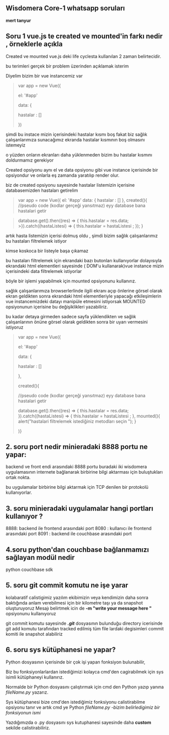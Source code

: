 ## Wisdomera Core-1 whatsapp soruları
**mert tanyur**


## Soru 1 vue.js te created ve mounted'in farkı nedir , örneklerle açıkla

Created ve mounted vue.js deki life cyclesta kullanılan 2 zaman belirtecidir.

bu terimleri gerçek bir problem üzerinden açıklamak isterim

Diyelim bizim bir vue instancemiz var 

>  var app = new Vue({
> 
> 
> el: '#app'
> 
> 
> data: {
> 
> 
> 	hastalar : []
> 
> 	})

şimdi bu instace mizin içerisindeki hastalar kısmı boş fakat biz sağlık çalışanlarımıza sunacağımız ekranda hastalar kısmının boş olmasını istemeyiz

o yüzden onların ekranları daha yüklenmeden bizim bu hastalar kısmını doldurmamız gerekiyor

Created opsiyonu aynı el ve data opsiyonu gibi vue instance içerisinde bir opsiyondur ve onlarla eş zamanda yaratılıp render olur.

biz de created opsiyonu sayesinde hastalar listemizin içerisine databasemizden hastaları getirelim


>var app = new Vue({
	el: '#app'
	data: {
		hastalar : []
	},
	created(){
	//pseudo code (kodlar gerçeği yansıtmaz) eyy database bana hastalari getir 

> database.get().then((res) => {
  >      this.hastalar = res.data;
    >}).catch((hastaListesi) => {
        this.hastalar = hastaListesi ;
    });
>}  



artık hasta listemizin içerisi dolmuş oldu , şimdi bizim sağlık çalışanlarımız bu hastaları filtrelemek istiyor

kimse koskoca bir listeyle başa çıkamaz

bu hastaları filtrelemek için ekrandaki bazı butonları kullanıyorlar dolayısıyla ekrandaki html elementleri sayesinde ( DOM'u kullanarak)vue instance mizin içerisindeki data filtrelemek istiyorlar

böyle bir işlemi yapabilmek için mounted opsiyonunu kullanırız.

 sağlık çalışanlarımıza  browserlerlinde ilgili ekranı açıp önlerine görsel olarak ekran geldikten  sonra ekrandaki html elementleriyle yapacağı etkileşimlerin vue instancemizdeki datayı manipüle etmesini istiyorsak MOUNTED opsiyonunun içerisine bu değişiklikleri yazabiliriz.


 bu kadar detaya girmeden sadece sayfa yüklendikten  ve sağlık çalışanlarının önüne görsel olarak geldikten sonra bir uyarı vermesini istiyoruz


 

> var app = new Vue({
> 
> 
> el: '#app'
> 
> 
> data: {
> 
> 
> 	hastalar : []
> 
> 
> },
> 
> 
> created(){
> 
> 
> //pseudo code (kodlar gerçeği yansıtmaz) eyy database bana hastalari
> getir
> 
> 
> database.get().then((res) => {
> 	        this.hastalar = res.data;
> 	    }).catch((hastaListesi) => {
> 	        this.hastalar = hastaListesi ;
>     },
>     mounted(){
>     	alert("hastalari filtrelemek istediğiniz metodları seçin ");
>     }
> 
> 
> )}

## 2. soru port nedir minieradaki 8888 portu ne yapar:

backend ve front endi arasındaki 8888 portu
buradaki iki wisdomera uygulamasının internete bağlanarak birbirine bilgi aktarması için buluştukları ortak nokta. 

bu uygulamalar birbirine bilgi aktarmak için TCP denilen bir protokolü kullanıyorlar.


## 3. soru minieradaki uygulamalar hangi portları kullanıyor ?

8888: backend ile frontend arasındaki port
8080 : kullanıcı ile frontend arasındaki port
8091 : backend ile couchbase arasındaki port

## 4.soru python'dan couchbase bağlanmamızı sağlayan modül nedir

python couchbase sdk


## 5. soru git commit komutu ne işe yarar


kolabaratif calistigimiz yazılım ekibimizin veya kendimizin daha sonra baktığında anlam verebilmesi için bir kilometre taşı ya da snapshot oluşturuyoruz
Mesajı belirtmek icin de **-m "write your message here "** opsiyonunu kullanıyoruz

git commit komutu sayesinde ***.git*** dosyasının bulunduğu directory icerisinde  git add komutu tarafından tracked edilmiş tüm file lardaki degisimleri commit komiti ile snapshot alabiliriz


## 6. soru sys kütüphanesi ne yapar?

Python dosyasının içerisinde bir çok işi yapan fonksiyon bulunabilir,

Biz bu  fonksiyonlarlardan istediğimizi kolayca cmd'den  cagirabilmek için sys isimli kütüphaneyi  kullanırız.
 
Normalde bir Python dosyasını çalıştırmak için cmd den Python yazıp yanına *fileName.py*  yazarız.

Sys kütüphanesi bize cmd'den  istediğimiz fonksiyonu calistirabilme opsiyonu tanır ve  artık cmd ye 
Python *fileName.py -bizim belirledigimiz bir fonksiyonun ismi*

Yazdığımızda o .py dosyasını sys kutuphanesi sayesinde daha **custom** sekilde calistirabiliriz.




